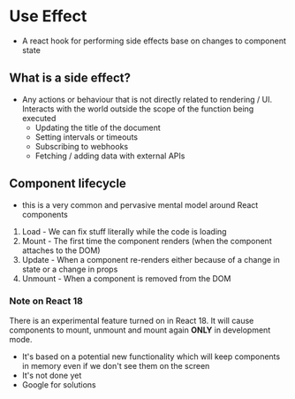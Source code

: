 # Use Effect

-   A react hook for performing side effects base on changes to component state

## What is a side effect?

-   Any actions or behaviour that is not directly related to rendering / UI. Interacts with the world outside the scope of the function being executed
    -   Updating the title of the document
    -   Setting intervals or timeouts
    -   Subscribing to webhooks
    -   Fetching / adding data with external APIs

## Component lifecycle

-   this is a very common and pervasive mental model around React components

1. Load - We can fix stuff literally while the code is loading
2. Mount - The first time the component renders (when the component attaches to the DOM)
3. Update - When a component re-renders either because of a change in state or a change in props
4. Unmount - When a component is removed from the DOM

### Note on React 18

There is an experimental feature turned on in React 18. It will cause components to mount, unmount and mount again **ONLY** in development mode.

-   It's based on a potential new functionality which will keep components in memory even if we don't see them on the screen
-   It's not done yet
-   Google for solutions
